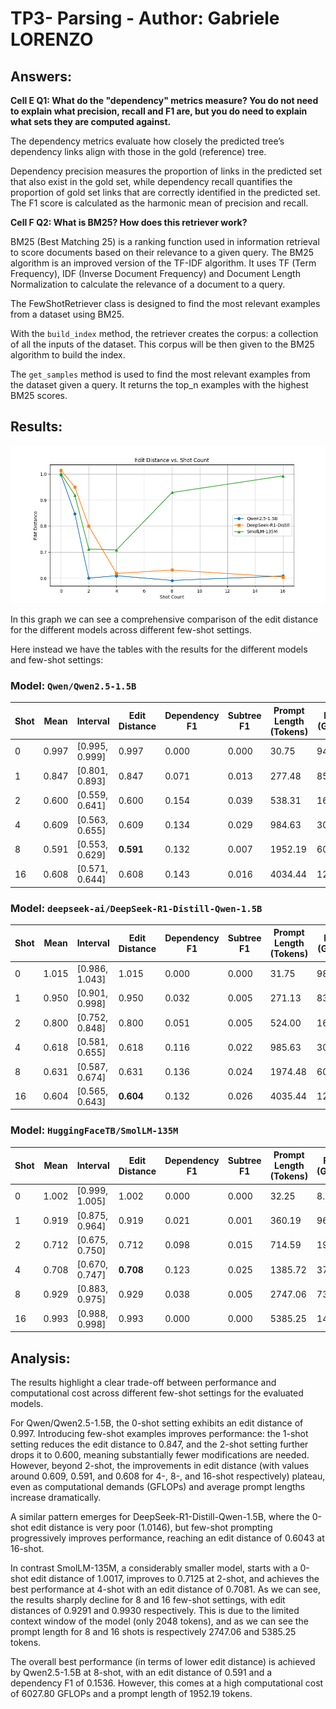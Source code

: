 # TP3- Parsing - Author: Gabriele LORENZO

## Answers:

**Cell E Q1: What do the "dependency" metrics measure? You do not need to explain what precision, recall and F1 are, but you do need to explain what sets they are computed against.**

The dependency metrics evaluate how closely the predicted tree’s dependency links align with those in the gold (reference) tree.

Dependency precision measures the proportion of links in the predicted set that also exist in the gold set, while dependency recall quantifies the proportion of gold set links that are correctly identified in the predicted set. The F1 score is calculated as the harmonic mean of precision and recall.

**Cell F Q2: What is BM25? How does this retriever work?**

BM25 (Best Matching 25) is a ranking function used in information retrieval to score documents based on their relevance to a given query.
The BM25 algorithm is an improved version of the TF-IDF algorithm. It uses TF (Term Frequency), IDF (Inverse Document Frequency) and Document Length Normalization to calculate the relevance of a document to a query.

The FewShotRetriever class is designed to find the most relevant examples from a dataset using BM25.

With the `build_index` method, the retriever creates the corpus: a collection of all the inputs of the dataset. This corpus will be then given to the BM25 algorithm to build the index.

The `get_samples` method is used to find the most relevant examples from the dataset given a query. It returns the top_n examples with the highest BM25 scores.

## Results:

![Edit Distance vs Shot](./plots/edit_distance.png)

In this graph we can see a comprehensive comparison of the edit distance for the different models across different few-shot settings.

Here instead we have the tables with the results for the different models and few-shot settings:

### Model: `Qwen/Qwen2.5-1.5B`

| Shot | Mean  | Interval       | Edit Distance | Dependency F1 | Subtree F1 | Prompt Length (Tokens) | FLOPS (GFLOPs) |
| ---- | ----- | -------------- | ------------- | ------------- | ---------- | ---------------------- | -------------- |
| 0    | 0.997 | [0.995, 0.999] | 0.997         | 0.000         | 0.000      | 30.75                  | 94.95          |
| 1    | 0.847 | [0.801, 0.893] | 0.847         | 0.071         | 0.013      | 277.48                 | 856.78         |
| 2    | 0.600 | [0.559, 0.641] | 0.600         | 0.154         | 0.039      | 538.31                 | 1662.16        |
| 4    | 0.609 | [0.563, 0.655] | 0.609         | 0.134         | 0.029      | 984.63                 | 3040.24        |
| 8    | 0.591 | [0.553, 0.629] | **0.591**     | 0.132         | 0.007      | 1952.19                | 6027.80        |
| 16   | 0.608 | [0.571, 0.644] | 0.608         | 0.143         | 0.016      | 4034.44                | 12457.19       |

### Model: `deepseek-ai/DeepSeek-R1-Distill-Qwen-1.5B`

| Shot | Mean  | Interval       | Edit Distance | Dependency F1 | Subtree F1 | Prompt Length (Tokens) | FLOPS (GFLOPs) |
| ---- | ----- | -------------- | ------------- | ------------- | ---------- | ---------------------- | -------------- |
| 0    | 1.015 | [0.986, 1.043] | 1.015         | 0.000         | 0.000      | 31.75                  | 98.04          |
| 1    | 0.950 | [0.901, 0.998] | 0.950         | 0.032         | 0.005      | 271.13                 | 837.16         |
| 2    | 0.800 | [0.752, 0.848] | 0.800         | 0.051         | 0.005      | 524.00                 | 1617.96        |
| 4    | 0.618 | [0.581, 0.655] | 0.618         | 0.116         | 0.022      | 985.63                 | 3043.33        |
| 8    | 0.631 | [0.587, 0.674] | 0.631         | 0.136         | 0.024      | 1974.48                | 6096.63        |
| 16   | 0.604 | [0.565, 0.643] | **0.604**     | 0.132         | 0.026      | 4035.44                | 12460.28       |

### Model: `HuggingFaceTB/SmolLM-135M`

| Shot | Mean  | Interval       | Edit Distance | Dependency F1 | Subtree F1 | Prompt Length (Tokens) | FLOPS (GFLOPs) |
| ---- | ----- | -------------- | ------------- | ------------- | ---------- | ---------------------- | -------------- |
| 0    | 1.002 | [0.999, 1.005] | 1.002         | 0.000         | 0.000      | 32.25                  | 8.68           |
| 1    | 0.919 | [0.875, 0.964] | 0.919         | 0.021         | 0.001      | 360.19                 | 96.94          |
| 2    | 0.712 | [0.675, 0.750] | 0.712         | 0.098         | 0.015      | 714.59                 | 192.33         |
| 4    | 0.708 | [0.670, 0.747] | **0.708**     | 0.123         | 0.025      | 1385.72                | 372.96         |
| 8    | 0.929 | [0.883, 0.975] | 0.929         | 0.038         | 0.005      | 2747.06                | 739.36         |
| 16   | 0.993 | [0.988, 0.998] | 0.993         | 0.000         | 0.000      | 5385.25                | 1449.41        |

## Analysis:

The results highlight a clear trade-off between performance and computational cost across different few-shot settings for the evaluated models.

For Qwen/Qwen2.5-1.5B, the 0-shot setting exhibits an edit distance of 0.997. Introducing few-shot examples improves performance: the 1-shot setting reduces the edit distance to 0.847, and the 2-shot setting further drops it to 0.600, meaning substantially fewer modifications are needed. However, beyond 2-shot, the improvements in edit distance (with values around 0.609, 0.591, and 0.608 for 4-, 8-, and 16-shot respectively) plateau, even as computational demands (GFLOPs) and average prompt lengths increase dramatically.

A similar pattern emerges for DeepSeek-R1-Distill-Qwen-1.5B, where the 0-shot edit distance is very poor (1.0146), but few-shot prompting progressively improves performance, reaching an edit distance of 0.6043 at 16-shot.

In contrast SmolLM-135M, a considerably smaller model, starts with a 0-shot edit distance of 1.0017, improves to 0.7125 at 2-shot, and achieves the best performance at 4-shot with an edit distance of 0.7081.
As we can see, the results sharply decline for 8 and 16 few-shot settings, with edit distances of 0.9291 and 0.9930 respectively. This is due to the limited context window of the model (only 2048 tokens), and as we can see the prompt length for 8 and 16 shots is respectively 2747.06 and 5385.25 tokens.

The overall best performance (in terms of lower edit distance) is achieved by Qwen2.5-1.5B at 8-shot, with an edit distance of 0.591 and a dependency F1 of 0.1536. However, this comes at a high computational cost of 6027.80 GFLOPs and a prompt length of 1952.19 tokens.
